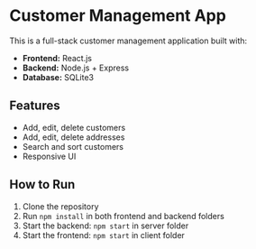 # Customer Management App

This is a full-stack customer management application built with:

- **Frontend:** React.js
- **Backend:** Node.js + Express
- **Database:** SQLite3

## Features
- Add, edit, delete customers
- Add, edit, delete addresses
- Search and sort customers
- Responsive UI

## How to Run
1. Clone the repository
2. Run `npm install` in both frontend and backend folders
3. Start the backend: `npm start` in server folder
4. Start the frontend: `npm start` in client folder
